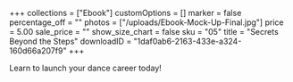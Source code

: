 +++
collections = ["Ebook"]
customOptions = []
marker = false
percentage_off = ""
photos = ["/uploads/Ebook-Mock-Up-Final.jpg"]
price = 5.00
sale_price = ""
show_size_chart = false
sku = "05"
title = "Secrets Beyond the Steps"
downloadID = "1daf0ab6-2163-433e-a324-160d66a207f9"
+++

Learn to launch your dance career today!